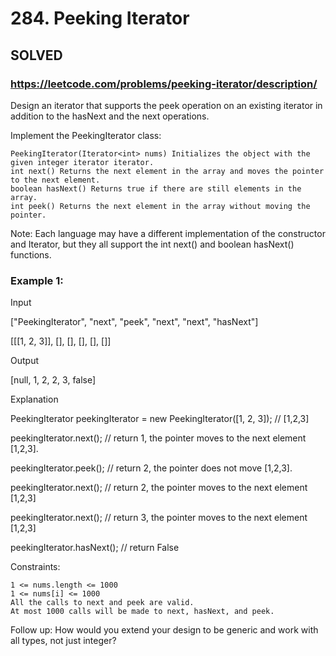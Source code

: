 # 284. Peeking Iterator

## SOLVED

### https://leetcode.com/problems/peeking-iterator/description/


Design an iterator that supports the peek operation on an existing iterator in addition to the hasNext and the next operations.

Implement the PeekingIterator class:

    PeekingIterator(Iterator<int> nums) Initializes the object with the given integer iterator iterator.
    int next() Returns the next element in the array and moves the pointer to the next element.
    boolean hasNext() Returns true if there are still elements in the array.
    int peek() Returns the next element in the array without moving the pointer.

Note: Each language may have a different implementation of the constructor and Iterator, but they all support the int next() and boolean hasNext() functions.



### Example 1:

Input

["PeekingIterator", "next", "peek", "next", "next", "hasNext"]

[[[1, 2, 3]], [], [], [], [], []]

Output

[null, 1, 2, 2, 3, false]

Explanation

PeekingIterator peekingIterator = new PeekingIterator([1, 2, 3]); // [1,2,3]

peekingIterator.next();    // return 1, the pointer moves to the next element [1,2,3].

peekingIterator.peek();    // return 2, the pointer does not move [1,2,3].

peekingIterator.next();    // return 2, the pointer moves to the next element [1,2,3]

peekingIterator.next();    // return 3, the pointer moves to the next element [1,2,3]

peekingIterator.hasNext(); // return False



Constraints:

    1 <= nums.length <= 1000
    1 <= nums[i] <= 1000
    All the calls to next and peek are valid.
    At most 1000 calls will be made to next, hasNext, and peek.


Follow up: How would you extend your design to be generic and work with all types, not just integer?